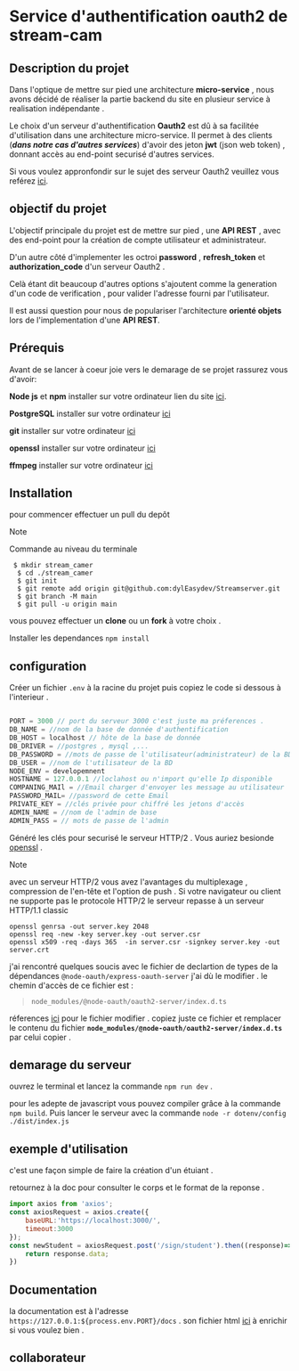 # Service d'authentification oauth2 de stream-cam

## Description  du projet
Dans l'optique de mettre sur pied une architecture **micro-service** , nous avons décidé
de réaliser la partie backend du site en plusieur service à realisation indépendante .

Le choix d'un serveur d'authentification **Oauth2** est dû à sa facilitée d'utilisation 
dans une architecture micro-service. Il permet à des clients (***dans notre cas d'autres services***) d'avoir des jeton **jwt** (json web token) , donnant accès au end-point securisé d'autres services.

Si vous voulez appronfondir sur le sujet des serveur Oauth2 veuillez vous reférez [ici](https://www.oauth.net).

## objectif du projet
L'objectif principale du projet est de mettre sur pied , une **API REST** , avec des end-point pour la création de compte utilisateur et administrateur.

D'un autre côté d'implementer les octroi **password** , **refresh_token** et **authorization_code** d'un serveur Oauth2 .

Celà étant dit beaucoup d'autres options s'ajoutent comme la generation d'un code de verification , pour valider l'adresse fourni par l'utilisateur.

Il est aussi question pour nous de populariser l'architecture **orienté objets** lors de
l'implementation d'une **API REST**.


## Prérequis
Avant de se lancer à coeur joie vers le demarage de se projet rassurez vous d'avoir:

**Node js** et **npm** installer sur votre ordinateur lien du site [ici](node.org).

**PostgreSQL** installer sur votre ordinateur [ici](postgres.org)

**git** installer sur votre ordinateur [ici](git.org)

**openssl** installer sur votre ordinateur [ici](openssl.org)

**ffmpeg** installer sur votre ordinateur [ici](ffmpe.org)

## Installation 

pour commencer effectuer un pull du depôt
>[!NOTE]
>Commande au niveau du terminale
>```
>  $ mkdir stream_camer
>   $ cd ./stream_camer
>   $ git init
>   $ git remote add origin git@github.com:dylEasydev/Streamserver.git
>   $ git branch -M main
>   $ git pull -u origin main
>```
vous pouvez effectuer un **clone** ou un **fork** à votre choix .

Installer les dependances  `npm install`

## configuration

Créer un fichier `.env` à la racine du projet puis copiez le code si dessous à l'interieur .

```js

PORT = 3000 // port du serveur 3000 c'est juste ma préferences .
DB_NAME = //nom de la base de donnée d'authentification 
DB_HOST = localhost // hôte de la base de donnée 
DB_DRIVER = //postgres , mysql ,...
DB_PASSWORD = //mots de passe de l'utilisateur(administrateur) de la BD
DB_USER = //nom de l'utilisateur de la BD
NODE_ENV = developemnent 
HOSTNAME = 127.0.0.1 //loclahost ou n'import qu'elle Ip disponible 
COMPANING_MAIl = //Email charger d'envoyer les message au utilisateur 
PASSWORD_MAIL= //password de cette Email 
PRIVATE_KEY = //clés privée pour chiffré les jetons d'accès 
ADMIN_NAME = //nom de l'admin de base
ADMIN_PASS = // mots de passe de l'admin

```

Généré les clés pour securisé le serveur HTTP/2 . Vous auriez besionde [openssl]() .
>[!NOTE]
>avec un serveur HTTP/2 vous avez l'avantages du multiplexage , compression de l'en-tête
>et l'option de push . Si votre navigateur ou client ne supporte pas le protocole HTTP/2
>le serveur repasse à un serveur HTTP/1.1 classic

```
openssl genrsa -out server.key 2048
openssl req -new -key server.key -out server.csr
openssl x509 -req -days 365  -in server.csr -signkey server.key -out server.crt
```

j'ai rencontré quelques soucis avec le fichier de declartion de types de 
la dépendances `@node-oauth/express-oauth-server` j'ai dù le modifier .
le chemin d'accès de ce fichier est : 
> `node_modules/@node-oauth/oauth2-server/index.d.ts`

réferences [ici](/config.md) pour le fichier modifier .
copiez juste ce fichier et remplacer le contenu du fichier **`node_modules/@node-oauth/oauth2-server/index.d.ts`** par celui copier .

## demarage du serveur
ouvrez le terminal et lancez la commande `npm run dev` .

pour les adepte de javascript vous pouvez compiler grâce à la commande `npm build`.
Puis lancer le serveur avec la commande `node -r dotenv/config ./dist/index.js`

## exemple d'utilisation
c'est une façon simple de faire  la création d'un étuiant .

retournez à la doc pour consulter le corps et le format de la reponse .

```js
import axios from 'axios';
const axiosRequest = axios.create({
    baseURL:'https://localhost:3000/',
    timeout:3000
});
const newStudent = axiosRequest.post('/sign/student').then((response)=>{
    return response.data;
})
```
## Documentation
la documentation est à l'adresse ``https://127.0.0.1:${process.env.PORT}/docs`` .
son fichier html [ici](/docs/index.html) à enrichir si vous voulez bien . 

## collaborateur

